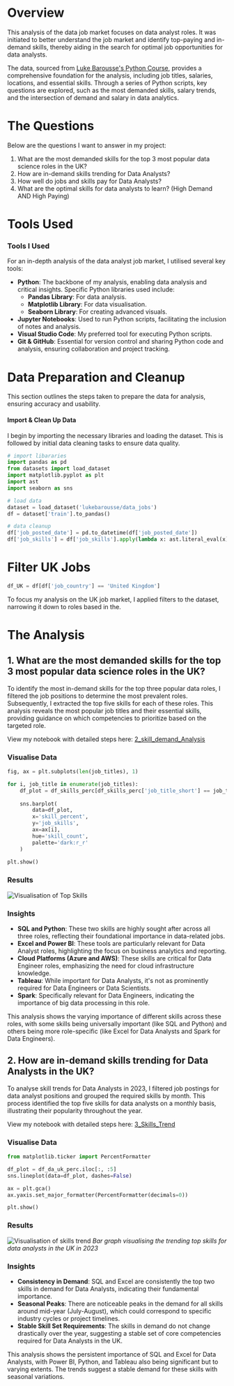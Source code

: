 # Overview
This analysis of the data job market focuses on data analyst roles. It was initiated to better understand the job market and identify top-paying and in-demand skills, thereby aiding in the search for optimal job opportunities for data analysts.

The data, sourced from [Luke Barousse's Python Course](https://github.com/lukebarousse/Python_Data_Analytics_Course), provides a comprehensive foundation for the analysis, including job titles, salaries, locations, and essential skills. Through a series of Python scripts, key questions are explored, such as the most demanded skills, salary trends, and the intersection of demand and salary in data analytics.

# The Questions

Below are the questions I want to answer in my project:

1. What are the most demanded skills for the top 3 most popular data science roles in the UK? 
2. How are in-demand skills trending for Data Analysts?
3. How well do jobs and skills pay for Data Analysts?
4. What are the optimal skills for data analysts to learn? (High Demand AND High Paying)

# Tools Used

### Tools I Used

For an in-depth analysis of the data analyst job market, I utilised several key tools:

- **Python**: The backbone of my analysis, enabling data analysis and critical insights. Specific Python libraries used include:
  - **Pandas Library**: For data analysis.
  - **Matplotlib Library**: For data visualisation.
  - **Seaborn Library**: For creating advanced visuals.
- **Jupyter Notebooks**: Used to run Python scripts, facilitating the inclusion of notes and analysis.
- **Visual Studio Code**: My preferred tool for executing Python scripts.
- **Git & GitHub**: Essential for version control and sharing Python code and analysis, ensuring collaboration and project tracking.

# Data Preparation and Cleanup

This section outlines the steps taken to prepare the data for analysis, ensuring accuracy and usability.

#### Import & Clean Up Data

I begin by importing the necessary libraries and loading the dataset. This is followed by initial data cleaning tasks to ensure data quality.

```python
# import libararies
import pandas as pd
from datasets import load_dataset
import matplotlib.pyplot as plt
import ast
import seaborn as sns

# load data
dataset = load_dataset('lukebarousse/data_jobs')
df = dataset['train'].to_pandas()

# data cleanup
df['job_posted_date'] = pd.to_datetime(df['job_posted_date'])
df['job_skills'] = df['job_skills'].apply(lambda x: ast.literal_eval(x) if pd.notna(x) else x)

```

# Filter UK Jobs

```python
df_UK = df[df['job_country'] == 'United Kingdom']
```
To focus my analysis on the UK job market, I applied filters to the dataset, narrowing it down to roles based in the.

# The Analysis

## 1. What are the most demanded skills for the top 3 most popular data science roles in the UK? 

To identify the most in-demand skills for the top three popular data roles, I filtered the job positions to determine the most prevalent roles. Subsequently, I extracted the top five skills for each of these roles. This analysis reveals the most popular job titles and their essential skills, providing guidance on which competencies to prioritize based on the targeted role.

View my notebook with detailed steps here: [2_skill_demand_Analysis](Data_science_project_py/Analysis/2_Skills_Demand_Analysis.ipynb)

### Visualise Data

```python
fig, ax = plt.subplots(len(job_titles), 1)

for i, job_title in enumerate(job_titles):
    df_plot = df_skills_perc[df_skills_perc['job_title_short'] == job_title].head(5)
    
    sns.barplot(
        data=df_plot,
        x='skill_percent',
        y='job_skills',
        ax=ax[i],
        hue='skill_count',
        palette='dark:r_r'
    )
    
plt.show()
```
### Results

![Visualisation of Top Skills](Data_science_project_py/Images/Skill_demand_all_data_roles.png)

### Insights

* **SQL and Python**: These two skills are highly sought after across all three roles, reflecting their foundational importance in data-related jobs.
* **Excel and Power BI**: These tools are particularly relevant for Data Analyst roles, highlighting the focus on business analytics and reporting.
* **Cloud Platforms (Azure and AWS)**: These skills are critical for Data Engineer roles, emphasizing the need for cloud infrastructure knowledge.
* **Tableau**: While important for Data Analysts, it's not as prominently required for Data Engineers or Data Scientists.
* **Spark**: Specifically relevant for Data Engineers, indicating the importance of big data processing in this role.

This analysis shows the varying importance of different skills across these roles, with some skills being universally important (like SQL and Python) and others being more role-specific (like Excel for Data Analysts and Spark for Data Engineers).

## 2. How are in-demand skills trending for Data Analysts in the UK?

To analyse skill trends for Data Analysts in 2023, I filtered job postings for data analyst positions and grouped the required skills by month. This process identified the top five skills for data analysts on a monthly basis, illustrating their popularity throughout the year.

View my notebook with detailed steps here: [3_Skills_Trend](Data_science_project_py/Analysis/3_Skills_Trend.ipynb)

### Visualise Data

```python
from matplotlib.ticker import PercentFormatter

df_plot = df_da_uk_perc.iloc[:, :5]
sns.lineplot(data=df_plot, dashes=False)

ax = plt.gca()
ax.yaxis.set_major_formatter(PercentFormatter(decimals=0))

plt.show()
```
### Results

![Visualisation of skills trend](Data_science_project_py/Images/Skills_Trend_da.png)
*Bar graph visualising the trending top skills for data analysts in the UK in 2023*

### Insights
* **Consistency in Demand**: SQL and Excel are consistently the top two skills in demand for Data Analysts, indicating their fundamental importance.
* **Seasonal Peaks**: There are noticeable peaks in the demand for all skills around mid-year (July-August), which could correspond to specific industry cycles or project timelines.
* **Stable Skill Set Requirements**: The skills in demand do not change drastically over the year, suggesting a stable set of core competencies required for Data Analysts in the UK.

This analysis shows the persistent importance of SQL and Excel for Data Analysts, with Power BI, Python, and Tableau also being significant but to varying extents. The trends suggest a stable demand for these skills with seasonal variations.
